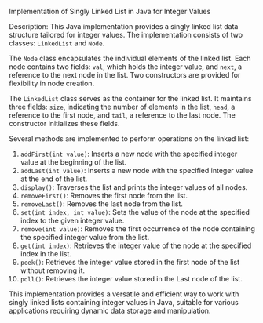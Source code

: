 Implementation of Singly Linked List in Java for Integer Values

Description:
This Java implementation provides a singly linked list data structure tailored for integer values. The implementation consists of two classes: `LinkedList` and `Node`. 

The `Node` class encapsulates the individual elements of the linked list. Each node contains two fields: `val`, which holds the integer value, and `next`, a reference to the next node in the list. Two constructors are provided for flexibility in node creation.

The `LinkedList` class serves as the container for the linked list. It maintains three fields: `size`, indicating the number of elements in the list, `head`, a reference to the first node, and `tail`, a reference to the last node. The constructor initializes these fields.

Several methods are implemented to perform operations on the linked list:

1. `addFirst(int value)`: Inserts a new node with the specified integer value at the beginning of the list.
2. `addLast(int value)`: Inserts a new node with the specified integer value at the end of the list.
3. `display()`: Traverses the list and prints the integer values of all nodes.
4. `removeFirst()`: Removes the first node from the list.
5. `removeLast()`: Removes the last node from the list.
6. `set(int index, int value)`: Sets the value of the node at the specified index to the given integer value.
7. `remove(int value)`: Removes the first occurrence of the node containing the specified integer value from the list.
8. `get(int index)`: Retrieves the integer value of the node at the specified index in the list.
9. `peek()`: Retrieves the integer value stored in the first node of the list without removing it.
10. `poll()`: Retrieves the integer value stored in the Last node of the list.

This implementation provides a versatile and efficient way to work with singly linked lists containing integer values in Java, suitable for various applications requiring dynamic data storage and manipulation.
